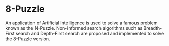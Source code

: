 # 8-Puzzle
An application of Artificial Intelligence is used to solve a famous problem known as the N-Puzzle. Non-informed search algorithms such as Breadth-First search and Depth-First search are proposed and implemented to solve the 8-Puzzle version.
